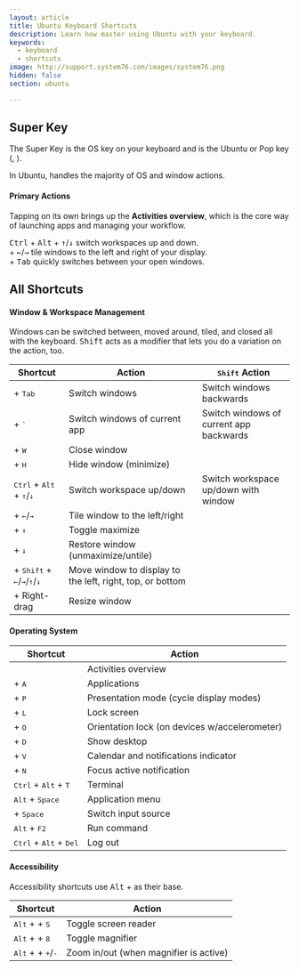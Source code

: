 ```yaml
---
layout: article
title: Ubuntu Keyboard Shortcuts
description: Learn how master using Ubuntu with your keyboard.
keywords:
  - keyboard
  - shortcuts
image: http://support.system76.com/images/system76.png
hidden: false
section: ubuntu

---
```


## Super Key

The Super Key is the OS key on your keyboard and is the Ubuntu or Pop key (<kbd><font-awesome-icon :icon="['fab', 'ubuntu']"></font-awesome-icon></kbd>, <kbd><font-awesome-icon :icon="['fab', 'pop-os']"></font-awesome-icon></kbd>).

In Ubuntu, <kbd><font-awesome-icon :icon="['fab', 'ubuntu']"></font-awesome-icon></kbd> handles the majority of OS and window actions.

#### Primary Actions

Tapping <kbd><font-awesome-icon :icon="['fab', 'ubuntu']"></font-awesome-icon></kbd> on its own brings up the **Activities overview**, which is the core way of launching apps and managing your workflow.

<kbd>Ctrl</kbd> + <kbd>Alt</kbd> + <kbd>↑</kbd>/<kbd>↓</kbd> switch workspaces up and down.  
<kbd><font-awesome-icon :icon="['fab', 'ubuntu']"></font-awesome-icon></kbd> + <kbd>←</kbd>/<kbd>→</kbd> tile windows to the left and right of your display.  
<kbd><font-awesome-icon :icon="['fab', 'ubuntu']"></font-awesome-icon></kbd> + <kbd>Tab</kbd> quickly switches between your open windows.  

## All Shortcuts

#### Window & Workspace Management

Windows can be switched between, moved around, tiled, and closed all with the keyboard. <kbd>Shift</kbd> acts as a modifier that lets you do a variation on the action, too.

| Shortcut | Action  | <kbd>Shift</kbd> Action |
| -------- | --------- | ------ |
| <kbd><font-awesome-icon :icon="['fab', 'ubuntu']"></font-awesome-icon></kbd> + <kbd>Tab</kbd> | Switch windows | Switch windows backwards |
| <kbd><font-awesome-icon :icon="['fab', 'ubuntu']"></font-awesome-icon></kbd> + <kbd>`</kbd> | Switch windows of current app | Switch windows of current app backwards |
| <kbd><font-awesome-icon :icon="['fab', 'ubuntu']"></font-awesome-icon></kbd> + <kbd>W</kbd> | Close window | |
| <kbd><font-awesome-icon :icon="['fab', 'ubuntu']"></font-awesome-icon></kbd> + <kbd>H</kbd> | Hide window (minimize) | |
| <kbd>Ctrl</kbd> + <kbd>Alt</kbd> + <kbd>↑</kbd>/<kbd>↓</kbd> | Switch workspace up/down | Switch workspace up/down with window |
| <kbd><font-awesome-icon :icon="['fab', 'ubuntu']"></font-awesome-icon></kbd> + <kbd>←</kbd>/<kbd>→</kbd> | Tile window to the left/right | |
| <kbd><font-awesome-icon :icon="['fab', 'ubuntu']"></font-awesome-icon></kbd> + <kbd>↑</kbd> | Toggle maximize | |
| <kbd><font-awesome-icon :icon="['fab', 'ubuntu']"></font-awesome-icon></kbd> + <kbd>↓</kbd> | Restore window (unmaximize/untile) | |
| <kbd><font-awesome-icon :icon="['fab', 'ubuntu']"></font-awesome-icon></kbd> + <kbd>Shift</kbd> + <kbd>←</kbd>/<kbd>→</kbd>/<kbd>↑</kbd>/<kbd>↓</kbd> | Move window to display to the left, right, top, or bottom | |
| <kbd><font-awesome-icon :icon="['fab', 'ubuntu']"></font-awesome-icon></kbd> + Right-drag | Resize window | |

#### Operating System

| Shortcut | Action |
| -------- | ------ |
| <kbd><font-awesome-icon :icon="['fab', 'ubuntu']"></font-awesome-icon></kbd> | Activities overview |
| <kbd><font-awesome-icon :icon="['fab', 'ubuntu']"></font-awesome-icon></kbd> + <kbd>A</kbd> | Applications |
| <kbd><font-awesome-icon :icon="['fab', 'ubuntu']"></font-awesome-icon></kbd> + <kbd>P</kbd> | Presentation mode (cycle display modes) |
| <kbd><font-awesome-icon :icon="['fab', 'ubuntu']"></font-awesome-icon></kbd> + <kbd>L</kbd> | Lock screen |
| <kbd><font-awesome-icon :icon="['fab', 'ubuntu']"></font-awesome-icon></kbd> + <kbd>O</kbd> | Orientation lock (on devices w/accelerometer) |
| <kbd><font-awesome-icon :icon="['fab', 'ubuntu']"></font-awesome-icon></kbd> + <kbd>D</kbd> | Show desktop |
| <kbd><font-awesome-icon :icon="['fab', 'ubuntu']"></font-awesome-icon></kbd> + <kbd>V</kbd> | Calendar and notifications indicator |
| <kbd><font-awesome-icon :icon="['fab', 'ubuntu']"></font-awesome-icon></kbd> + <kbd>N</kbd> | Focus active notification |
| <kbd>Ctrl</kbd> + <kbd>Alt</kbd> + <kbd>T</kbd> | Terminal |
| <kbd>Alt</kbd> + <kbd>Space</kbd> | Application menu |
| <kbd><font-awesome-icon :icon="['fab', 'ubuntu']"></font-awesome-icon></kbd> + <kbd>Space</kbd> | Switch input source |
| <kbd>Alt</kbd> + <kbd>F2</kbd> | Run command |
| <kbd>Ctrl</kbd> + <kbd>Alt</kbd> + <kbd>Del</kbd> | Log out |

#### Accessibility

Accessibility shortcuts use <kbd>Alt</kbd> + <kbd><font-awesome-icon :icon="['fab', 'ubuntu']"></font-awesome-icon></kbd> as their base.

| Shortcut | Action |
| -------- | ------ |
| <kbd>Alt</kbd> + <kbd><font-awesome-icon :icon="['fab', 'ubuntu']"></font-awesome-icon></kbd> + <kbd>S</kbd> | Toggle screen reader |
| <kbd>Alt</kbd> + <kbd><font-awesome-icon :icon="['fab', 'ubuntu']"></font-awesome-icon></kbd> + <kbd>8</kbd> | Toggle magnifier |
| <kbd>Alt</kbd> + <kbd><font-awesome-icon :icon="['fab', 'ubuntu']"></font-awesome-icon></kbd> + <kbd>+</kbd>/<kbd>-</kbd> | Zoom in/out (when magnifier is active) |
